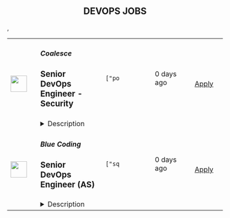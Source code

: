 <div align="center"><h2>DEVOPS JOBS</h2></div><table><tr>
                <td width="100" height="100" rowspan="2">
                    <img src="https://avatars.githubusercontent.com/u/114246237?s=200&v=4" width="38px" height="auto">
                </td>
                <td width="300">
                    <h5>Coalesce</h5>
                    <h3>Senior DevOps Engineer - Security</h3>
                </td>
                <td width="300">
                    <code>["po</code>
                </td>
                <td width="200">
                <text>0 days ago</text>
                </td>
                <td width="100" rowspan="2">
                <a href="https://www.realworkfromanywhere.com/jobs/senior-devops-engineer-security-coalesce-662" align="right" target="_blank">Apply</a>
                </td>
            </tr>
            <tr>
                <td colspan="3">
                <details><summary>Description</summary>
                <h1>About Coalesce</h1><p style="min-height:1.5em">Coalesce is on a mission to make the modern data stack effortless for everyone. Our platform powers data modeling, transformation, catalog, and governance for some of the world's most important analytics teams. Customers rely on Coalesce as the core platform for running their data operations, enabling the discovery and transformation of their data into useful, consistent analytics insights that power their business.</p><p style="min-height:1.5em"></p><h1>About the Infrastructure Team</h1><p style="min-height:1.5em">We are small and nimble, but mighty and now… growing!  We are a team of DevOps generalists tasked with building and maintaining the cloud platform the Coalesce application runs on.  We all bring various experiences and skill sets to the table, and we appreciate new ideas and diverse viewpoints.  We work to ensure that the platform is scalable, resilient, auditable and reproducible and we do this by embracing Infrastructure as Code (IaC) using Terraform and automation, constantly refining and improving to add value to the business. As a department we’re responsible not only for cloud infrastructure, but also CI/CD used to test and deploy our application, and security compliance + audit in partnership with our Security Team.</p><p style="min-height:1.5em"></p><h1>Our Stack</h1><p style="min-height:1.5em">The App</p><ul style="min-height:1.5em"><li><p style="min-height:1.5em">Coalesce is built on TypeScript and React, and runs on Node.js with some Go and Python in different spots. Postgres, Redis and Firebase for storage.</p></li></ul><p style="min-height:1.5em">The Infra</p><ul style="min-height:1.5em"><li><p style="min-height:1.5em">Managed Kubernetes across AWS, Azure, GCP with over 20+ deployments</p></li><li><p style="min-height:1.5em">Kubernetes resources are managed via Kustomize, deployed using ArgoCD</p></li><li><p style="min-height:1.5em">Cloud infrastructure is deployed + managed using Terraform for IaC</p></li><li><p style="min-height:1.5em">GitHub for source control + GitHubActions for CI/CD</p></li><li><p style="min-height:1.5em">DataDog, PagerDuty, Tailscale, Slack, Lucid, Zoom and of course Snowflake, Databricks &amp; Fabric</p></li></ul><p style="min-height:1.5em"></p><h1>What You’ll Do</h1><p style="min-height:1.5em">We’re looking to add a new team member that can help with all the things we do, and help us do it more securely.  The applicant will help develop and lead strategic security initiatives to ensure our infrastructure is secure and compliant, and our code is fully tested before it’s deployed to the public.</p><ul style="min-height:1.5em"><li><p style="min-height:1.5em">Design, implement, and manage our CI/CD pipelines, integrating security best practices at every stage. Troubleshoot test failures and refine the pipeline to improve outcomes and speed things along.</p></li><li><p style="min-height:1.5em">Automate security testing and vulnerability scanning as part of the code development lifecycle.</p></li><li><p style="min-height:1.5em">Ensure our Terraform is deploying secure infrastructure each and every time.</p></li><li><p style="min-height:1.5em">Monitor and respond to security alerts &amp; incidents</p></li><li><p style="min-height:1.5em">Collaborate with Infrastructure and Development teams to improve security posture and processes across the organization.</p></li><li><p style="min-height:1.5em">Conduct security audits and risk assessments, identifying and mitigating potential vulnerabilities.</p></li></ul><p style="min-height:1.5em"></p><h1>What you Bring</h1><ul style="min-height:1.5em"><li><p style="min-height:1.5em">5+ years of experience in DevOps, SRE, or platform engineering roles with a strong emphasis on cloud infrastructure, automation and security.</p></li><li><p style="min-height:1.5em">Deep expertise with building, scaling, and optimizing CI/CD pipelines and integrating security scanning, code analysis, and compliance tools (e.g., CodeQL, Trivy, Snyk)</p></li><li><p style="min-height:1.5em">Strong background with IaC using Terraform across AWS, GCP, and/or Azure.</p></li><li><p style="min-height:1.5em">Proficient in all things Kubernetes, with expertise in related security principles including cluster and deployment policies</p></li><li><p style="min-height:1.5em">Familiarity with secret management tools and patterns to ensure security</p></li><li><p style="min-height:1.5em">Proficiency in scripting languages like Python, Bash, or Go for automation and custom security tooling.</p></li><li><p style="min-height:1.5em">Understanding of cloud security &amp; IAM best practices, zero-trust principles</p></li><li><p style="min-height:1.5em">Solid understanding of networking principles and protocols, especially as it relates to networking in the clouds.</p></li><li><p style="min-height:1.5em">Experience adhering to security frameworks (e.g., SOC 2, NIST, ISO 27001) and how to align CI/CD and infra with compliance.</p></li></ul><p style="min-height:1.5em"></p><h1>Bonus Points</h1><ul style="min-height:1.5em"><li><p style="min-height:1.5em">Previous Experience as a Data Engineer, working with ETL pipelines, Data Warehouses</p></li><li><p style="min-height:1.5em">CISM, CISSP, or other security certifications</p></li><li><p style="min-height:1.5em">Kubernetes certifications including CKA, CKS, KCNA, KCSA, CKAD</p></li></ul><p style="min-height:1.5em">Since founding Coalesce in 2020, our mission has remained the same: to improve the lives of data professionals by helping them transform data as efficiently as possible. We aim to bring an end to the days of arduous manual coding and inflexible GUIs by providing a best of both worlds solution. </p><p style="min-height:1.5em"></p><p style="min-height:1.5em">Coalesce is a fully remote and culture-first company. We believe that our culture is what allows us to not only recruit world-class talent, but also retain it. At Coalesce, you can expect to experience radical honesty, trust in the workplace empathy for yourself and others, and support for continuous learning and improvement.</p><p style="min-height:1.5em"></p><p style="min-height:1.5em"><em>US Benefits: Coalesce offers the following benefits for this position, subject to applicable eligibility requirements: Medical insurance; Dental insurance; Vision insurance; Life, AD&amp;D, and Disability Insurance; Unlimited Paid Time off, Paid Sick Time, Equity, Internet Reimbursement, WFH Office Set-Up Reimbursement, 401(k) retirement plan, and Company Annual Leave between December 26- January 2. </em></p>
                </details>
                </td>
            </tr>,<tr>
                <td width="100" height="100" rowspan="2">
                    <img src="https://media.licdn.com/dms/image/C4D0BAQHlK67hgnhzQw/company-logo_200_200/0/1631346154820?e=2147483647&v=beta&t=_R2Ssj7L_f4xqmSCcq0nOLCyCz0QN2lFnHssxxhj3YY" width="38px" height="auto">
                </td>
                <td width="300">
                    <h5>Blue Coding</h5>
                    <h3>Senior DevOps Engineer (AS)</h3>
                </td>
                <td width="300">
                    <code>["sq</code>
                </td>
                <td width="200">
                <text>0 days ago</text>
                </td>
                <td width="100" rowspan="2">
                <a href="https://www.realworkfromanywhere.com/jobs/senior-devops-engineer-as-blue-coding-5337" align="right" target="_blank">Apply</a>
                </td>
            </tr>
            <tr>
                <td colspan="3">
                <details><summary>Description</summary>
                <div><i style="font-size: 18px">Do you want to earn a salary in USD?&nbsp;</i></div><div><i style="font-size: 18px">Would you like to work from wherever you want?</i></div><div><i style="font-size: 18px">Would you like to be a part of the leading next-gen software developers?&nbsp;</i></div><div><br></div><div><b style="font-size: 24px">Hi, you finally found us!</b><span style="font-size: 24px">&nbsp;</span></div><div><br></div><div><b style="font-size: 24px">Why work at Blue Coding?</b><span style="font-size: 24px">&nbsp;</span></div><div><br></div><div>At Blue Coding we specialize in hiring excellent developers and amazing people from all over Latin America and other parts of the world. For the past 10 years, we’ve helped cutting-edge companies in the United States and Canada -both large and small, build great development teams and develop great products. Online shops, digital agencies, SaaS providers, and software consulting firms are a few of our clients. Our team of over 100 engineers is distributed in more than 10 countries across the Americas. We are a fully remote company working with a wide array of technologies and have expertise in every stage of the software development process.&nbsp;&nbsp;</div><div><br></div><div>Our team is highly connected, united, and culturally diverse, and our collaborators are involved in many initiatives around the world, from wildlife preservation to volunteering at local charities. We also participate in group activities like movie nights, trivia, and meme competitions. We stand for honesty, fairness, respect, efficiency, hard work, and cooperation.</div><div><br></div><div><span style="font-size: 18px">What are we looking for?</span></div><div><br></div><div>We are looking for a Senior DevOps Engineer to join a global leader in government technology. In this opportunity, you’ll focus on designing, deploying, and maintaining infrastructure and automation within Azure Cloud environments. The position requires expertise in Infrastructure as Code (IaC), continuous integration and deployment (CI/CD), and Cloud-native solutions. This role emphasizes best practice leadership, technical expertise in Azure, and collaboration across various teams, providing significant opportunities for both independent and team-driven work.</div><h3>Here are some of the exciting day-to-day challenges you will face in this role:</h3><li>Designing, testing, and deploying highly scalable and available Azure Cloud (IaaS, PaaS, SaaS) infrastructure.</li><li>Manage and maintain the Azure DevOps environment, including all components.</li><li>Act as a technical subject matter expert for software releases and infrastructure setup.</li><li>Create and maintain comprehensive documentation for application configurations, processes and procedures to ensure timely deployments, smooth operations, and quick resolution to potential issues</li><li>Develop and optimize IaC pipelines and practices, using CI/CD (Azure DevOps) and Terraform.</li><li>Provide technical escalation support and collaborate with development, QA, and product teams.</li><li>Participate in software releases and deployments while contributing to operational process improvement.</li><li>Mentor and educate team members on IaC, containerization, and      CI/CD.</li><li>Innovate on improving product delivery and operational efficiency.</li>,<h3>You will shine if you have these skills:</h3><li>Bachelor's Degree in Computer Science, Information Technology, Engineering or related field, or the equivalent combination of education, training, and experience</li><li>5+ years of experience with IaC tools like Terraform.</li><li>5+ years of experience designing and building platforms in Azure Cloud or similar cloud environments.</li><li>5+ years of experience with CI/CD pipelines, especially Azure DevOps or GitHub Actions.</li><li>5+ years of experience in designing DevOps build guides</li><li>5+ years of experience in container technologies like Docker or Kubernetes</li><li>3+ years of experience in leading projects from conception to fruition</li><li>Integrate and implement best practices and DevSecOps methodologies in every step of the engineering process.</li><li>Assist teams in implementing test-driven development practices.</li><li>Expert knowledge of Azure infrastructure for proficient troubleshooting abilities</li><li>Hands-on experience with Microsoft Azure PaaS services (SQL, App Services, Container Apps, etc.).</li><li>Experience with Azure AD, IAM, RBAC, and encryption tools.</li><li>Knowledge of Azure monitoring tools (Azure Monitor, App Insights, Log Analytics, Clarity).</li><li>Strong communication skills and ability to work in cross-functional teams.</li><li>Enable systems with automated testing, monitoring, and alerting.</li>,<h3>It doesn't hurt if you also have:</h3><li>Experience with tools like Ansible, Jenkins, Chef, and/or      Puppet</li><li>Experience with Google Cloud</li>,<h3>Here are some of the perks we offer you:</h3><li>Salary in USD</li><li>Long-term</li><li>Flexible schedule (within US Time zones)</li><li>100% Remote</li><div><b style="font-size: 24px">Hey, you are still here!</b><span style="font-size: 24px">&nbsp;</span></div><div><br></div><div>So, let us ask a few questions. Do you like working in a friendly environment? Are you fluent in English? Do you have a strong work ethic, are detail-oriented and have an ownership mentality? And most importantly do you love music and puppies? If so, then what are you waiting for? Come join our team and become part of this awesome company! We will be expecting you.</div>
                </details>
                </td>
            </tr></table>
